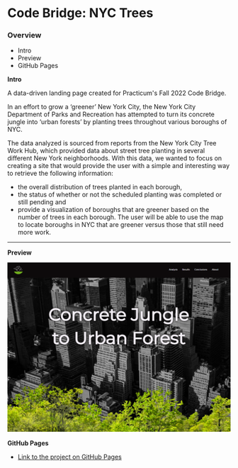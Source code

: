 # Code Bridge: NYC Trees

### Overview

* Intro
* Preview
* GitHub Pages

**Intro**

A data-driven landing page created for Practicum's Fall 2022 Code Bridge.

 In an effort to grow a ‘greener’ New York City, the New York City Department of Parks and Recreation has attempted to turn its concrete jungle into ‘urban forests’ by planting trees throughout various boroughs of NYC.
 
  The data analyzed is sourced from reports from the New York City Tree Work Hub, which provided data about street tree planting in several different New York neighborhoods. With this data, we wanted to focus on creating a site that would provide the user with a simple and interesting way to retrieve the following information: 
  - the overall distribution of trees planted in each borough, 
  - the status of whether or not the scheduled planting was completed or still pending and 
  - provide a visualization of boroughs that are greener based on the number of trees in each borough. The user will be able to use the map to locate boroughs in NYC that are greener versus those that still need more work. 

---

**Preview**

![A screenshot preview of the site](./images/screenshot.png)

**GitHub Pages**

* [Link to the project on GitHub Pages](https://who-code-the-world-girls.github.io/codebridge_nyctrees/)
